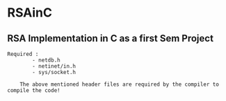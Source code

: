 # RSAinC
## RSA Implementation in C as a first Sem Project 

``` 
Required :
        - netdb.h
        - netinet/in.h
        - sys/socket.h
    
    The above mentioned header files are required by the compiler to compile the code!

```
